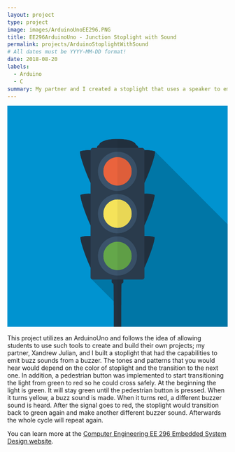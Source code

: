 ```yaml
---
layout: project
type: project
image: images/ArduinoUnoEE296.PNG
title: EE296ArduinoUno - Junction Stoplight with Sound 
permalink: projects/ArduinoStoplightWithSound
# All dates must be YYYY-MM-DD format!
date: 2018-08-20
labels:
  - Arduino
  - C
summary: My partner and I created a stoplight that uses a speaker to emit sounds of different pitch depending on what light is lit; this utilizes an Arduino Uno.
---
```

<img class="ui tiny left circular floated image" src="../images/stoplight.png">

This project utilizes an ArduinoUno and follows the idea of allowing students to use such tools to create and build their own projects; my partner, Xandrew Julian, and I built a stoplight that had the capabilities to emit buzz sounds from a buzzer. The tones and patterns that you would hear would depend on the color of stoplight and the transition to the next one. In addition, a pedestrian button was implemented to start transitioning the light from green to red so he could cross safely. At the beginning the light is green. It will stay green until the pedestrian button is pressed.  When it turns yellow, a buzz sound is made. When it turns red, a different buzzer sound is heard.  After the signal goes to red, the stoplight would transition back to green again and make another different buzzer sound. Afterwards the whole cycle will repeat again.

You can learn more at the [Computer Engineering EE 296 Embedded System Design website](http://ee.hawaii.edu/student/project.php?stc=1&pco=1&pro=40).



